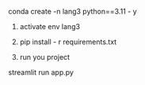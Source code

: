  conda create -n lang3 python==3.11 - y 

1. activate env lang3

2. pip install - r requirements.txt

3.  run you project 

 streamlit run app.py 
 







